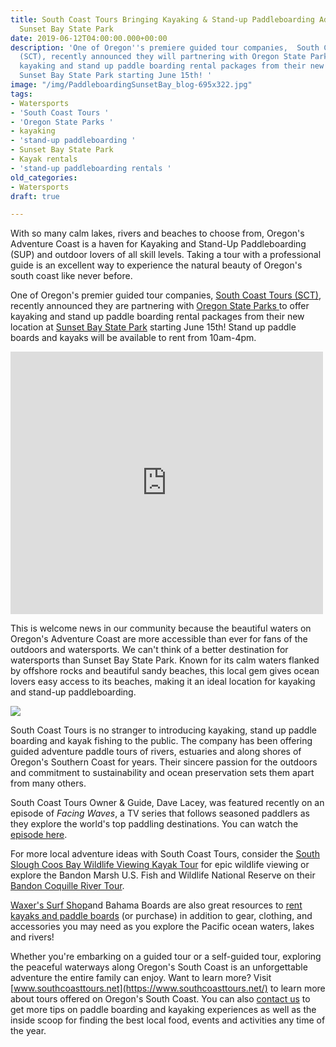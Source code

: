 ```yaml
---
title: South Coast Tours Bringing Kayaking & Stand-up Paddleboarding Adventures to
  Sunset Bay State Park
date: 2019-06-12T04:00:00.000+00:00
description: 'One of Oregon''s premiere guided tour companies,  South Coast Tours
  (SCT), recently announced they will partnering with Oregon State Parks to offer
  kayaking and stand up paddle boarding rental packages from their new location at
  Sunset Bay State Park starting June 15th! '
image: "/img/PaddleboardingSunsetBay_blog-695x322.jpg"
tags:
- Watersports
- 'South Coast Tours '
- 'Oregon State Parks '
- kayaking
- 'stand-up paddleboarding '
- Sunset Bay State Park
- Kayak rentals
- 'stand-up paddleboarding rentals '
old_categories:
- Watersports
draft: true

---
```

With so many calm lakes, rivers and beaches to choose from, Oregon's Adventure Coast is a haven for Kayaking and Stand-Up Paddleboarding (SUP) and outdoor lovers of all skill levels. Taking a tour with a professional guide is an excellent way to experience the natural beauty of Oregon's south coast like never before.

One of Oregon's premier guided tour companies,  [South Coast Tours (SCT)](https://www.southcoasttours.net), recently announced they are partnering with [Oregon State Parks ](https://oregonstateparks.org)to offer kayaking and stand up paddle boarding rental packages from their new location at [Sunset Bay State Park](https://oregonstateparks.org/index.cfm?do=parkPage.dsp_parkPage&parkId=70) starting June 15th! Stand up paddle boards and kayaks will be available to rent from 10am-4pm.

<iframe src="https://www.facebook.com/plugins/post.php?href=https%3A%2F%2Fwww.facebook.com%2Fsouthcoasttours%2Fposts%2F1942696295832629&width=500" width="500" height="420" style="border:none;overflow:hidden" scrolling="no" frameborder="0" allowTransparency="true" allow="encrypted-media"></iframe>

This is welcome news in our community because the beautiful waters on Oregon's Adventure Coast are more accessible than ever for fans of the outdoors and watersports. We can't think of a better destination for watersports than Sunset Bay State Park. Known for its calm waters flanked by offshore rocks and beautiful sandy beaches, this local gem gives ocean lovers easy access to its beaches, making it an ideal location for kayaking and stand-up paddleboarding.

![](/img/Paddleboarding_sunsetbay_blog-695x322.jpg)

South Coast Tours is no stranger to introducing kayaking, stand up paddle boarding and kayak fishing to the public. The company has been offering guided adventure paddle tours of rivers, estuaries and along shores of Oregon's Southern Coast for years. Their sincere passion for the outdoors and commitment to sustainability and ocean preservation sets them apart from many others.

South Coast Tours Owner & Guide, Dave Lacey, was featured recently on an episode of _Facing Waves_, a TV series that follows seasoned paddlers as they explore the world's top paddling destinations. You can watch the [episode here](https://www.youtube.com/watch?v=S_dtEtCMeD4&feature=youtu.be&fbclid=IwAR2kdoL2kTF8woWAlt5XESDJmnEaR8Rrca3SjGto0oHBKnUKt2BIaIBxoTo).

For more local adventure ideas with South Coast Tours, consider the [South Slough Coos Bay Wildlife Viewing Kayak Tour](https://www.southcoasttours.net/tours/kayak-south-slough-coos-bay/) for epic wildlife viewing or explore the Bandon Marsh U.S. Fish and Wildlife National Reserve on their [Bandon Coquille River Tour](https://www.southcoasttours.net/tours/kayak-bandon-coquille-river-tour/).

[Waxer's Surf Shop](http://www.surfwaxers.com/)and Bahama Boards are also great resources to [rent kayaks and paddle boards](http://www.surfwaxers.com/rentals-1/) (or purchase) in addition to gear, clothing, and accessories you may need as you explore the Pacific ocean waters, lakes and rivers!

Whether you're embarking on a guided tour or a self-guided tour, exploring the peaceful waterways along Oregon's South Coast is an unforgettable adventure the entire family can enjoy. Want to learn more? Visit [www.southcoasttours.net](https://www.southcoasttours.net/) to learn more about tours offered on Oregon's South Coast. You can also [contact us](https://oregonsadventurecoast.com/contact/) to get more tips on paddle boarding and kayaking experiences as well as the inside scoop for finding the best local food, events and activities any time of the year.